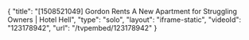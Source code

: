 {
    "title": "[1508521049] Gordon Rents A New Apartment for Struggling Owners | Hotel Hell",
    "type": "solo",
    "layout": "iframe-static",
    "videoId": "123178942",
    "url": "\/tvpembed\/123178942"
}